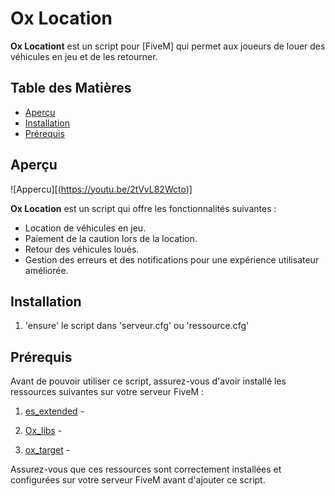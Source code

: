 # Ox Location

**Ox Locationt** est un script pour [FiveM] qui permet aux joueurs de louer des véhicules en jeu et de les retourner.

## Table des Matières

- [Aperçu](#aperçu)
- [Installation](#installation)
- [Prérequis](#Prérequis)

## Aperçu

![Appercu][(https://youtu.be/2tVvL82Wcto)]

**Ox Location** est un script qui offre les fonctionnalités suivantes :

- Location de véhicules en jeu.
- Paiement de la caution lors de la location.
- Retour des véhicules loués.
- Gestion des erreurs et des notifications pour une expérience utilisateur améliorée.

## Installation

1. 'ensure' le script dans 'serveur.cfg' ou 'ressource.cfg'


## Prérequis

Avant de pouvoir utiliser ce script, assurez-vous d'avoir installé les ressources suivantes sur votre serveur FiveM :

1. [es_extended](https://github.com/ESX-Org/es_extended) -
   
3. [Ox_libs](https://github.com/overextended/ox_lib.git) -

4. [ox_target](https://github.com/overextended/ox_target.git) - 

Assurez-vous que ces ressources sont correctement installées et configurées sur votre serveur FiveM avant d'ajouter ce script.

